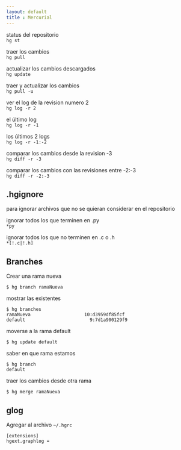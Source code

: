 ```yaml
--- 
layout: default
title : Mercurial
---
```


status del repositorio  
`hg st` 

traer los cambios  
`hg pull` 

actualizar los cambios descargados  
`hg update` 

traer y actualizar los cambios  
`hg pull -u` 

ver el log de la revision numero 2  
`hg log -r 2`

el último log  
`hg log -r -1`

los últimos 2 logs  
`hg log -r -1:-2`

comparar los cambios desde la revision -3  
`hg diff -r -3`

comparar los cambios con las revisiones entre -2:-3  
`hg diff -r -2:-3`

## .hgignore 
para ignorar archivos que no se quieran considerar en el repositorio  

ignorar todos los que terminen en .py  
`*py`

ignorar todos los que no terminen en .c o .h  
`*[!.c|!.h]`

## Branches

Crear una rama nueva

	$ hg branch ramaNueva

mostrar las existentes

	$ hg branches
	ramaNueva                    10:d3959df85fcf
	default                        9:7d1a900129f9 

moverse a la rama default

	$ hg update default 

saber en que rama estamos 

	$ hg branch
	default

traer los cambios desde otra rama

	$ hg merge ramaNueva 

## glog 

Agregar al archivo `~/.hgrc`  

	[extensions]
	hgext.graphlog =
